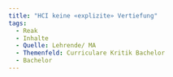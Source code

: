 ```yaml
---
title: "HCI keine «explizite» Vertiefung"
tags:
  - Reak
  - Inhalte
  - Quelle: Lehrende/ MA
  - Themenfeld: Curriculare Kritik Bachelor
  - Bachelor
---
```

